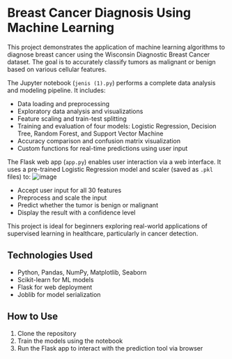 # Breast Cancer Diagnosis Using Machine Learning

This project demonstrates the application of machine learning algorithms to diagnose breast cancer using the Wisconsin Diagnostic Breast Cancer dataset. The goal is to accurately classify tumors as malignant or benign based on various cellular features.

The Jupyter notebook (`jenis (1).py`) performs a complete data analysis and modeling pipeline. It includes:
- Data loading and preprocessing
- Exploratory data analysis and visualizations
- Feature scaling and train-test splitting
- Training and evaluation of four models: Logistic Regression, Decision Tree, Random Forest, and Support Vector Machine
- Accuracy comparison and confusion matrix visualization
- Custom functions for real-time predictions using user input

The Flask web app (`app.py`) enables user interaction via a web interface. It uses a pre-trained Logistic Regression model and scaler (saved as `.pkl` files) to:
![image](https://github.com/user-attachments/assets/cd42e67b-6c3d-440e-8dcb-a55e8fec0353)
- Accept user input for all 30 features
- Preprocess and scale the input
- Predict whether the tumor is benign or malignant
- Display the result with a confidence level

This project is ideal for beginners exploring real-world applications of supervised learning in healthcare, particularly in cancer detection.

## Technologies Used
- Python, Pandas, NumPy, Matplotlib, Seaborn
- Scikit-learn for ML models
- Flask for web deployment
- Joblib for model serialization

## How to Use
1. Clone the repository
2. Train the models using the notebook
3. Run the Flask app to interact with the prediction tool via browser
